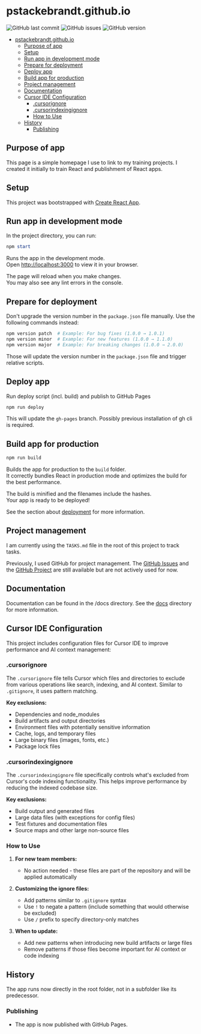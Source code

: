 # pstackebrandt.github.io

![GitHub last commit](https://img.shields.io/github/last-commit/pstackebrandt/pstackebrandt.github.io)
![GitHub issues](https://img.shields.io/github/issues/pstackebrandt/pstackebrandt.github.io)
![GitHub version](https://img.shields.io/badge/version-1.13.0-blue)

- [pstackebrandt.github.io](#pstackebrandtgithubio)
  - [Purpose of app](#purpose-of-app)
  - [Setup](#setup)
  - [Run app in development mode](#run-app-in-development-mode)
  - [Prepare for deployment](#prepare-for-deployment)
  - [Deploy app](#deploy-app)
  - [Build app for production](#build-app-for-production)
  - [Project management](#project-management)
  - [Documentation](#documentation)
  - [Cursor IDE Configuration](#cursor-ide-configuration)
    - [.cursorignore](#cursorignore)
    - [.cursorindexingignore](#cursorindexingignore)
    - [How to Use](#how-to-use)
  - [History](#history)
    - [Publishing](#publishing)

## Purpose of app

This page is a simple homepage I use to link to my training projects.
I created it initially to train React and publishment of React apps.

## Setup

This project was bootstrapped with [Create React App](https://github.com/facebook/create-react-app).

## Run app in development mode

In the project directory, you can run:

```powershell
npm start
```

Runs the app in the development mode.\
Open [http://localhost:3000](http://localhost:3000) to view it in your browser.

The page will reload when you make changes.\
You may also see any lint errors in the console.

## Prepare for deployment

Don't upgrade the version number in the `package.json` file manually. Use the following commands instead:

```powershell
npm version patch  # Example: For bug fixes (1.0.0 → 1.0.1)
npm version minor  # Example: For new features (1.0.0 → 1.1.0)
npm version major  # Example: For breaking changes (1.0.0 → 2.0.0)
```

Those will update the version number in the `package.json` file and trigger relative scripts.

## Deploy app

Run deploy script (incl. build) and publish to GitHub Pages

```powershell
npm run deploy
```

This will update the `gh-pages` branch. Possibly previous installation of gh cli is required.

## Build app for production

```powershell
npm run build
```

Builds the app for production to the `build` folder.\
It correctly bundles React in production mode and optimizes the build for the best performance.

The build is minified and the filenames include the hashes.\
Your app is ready to be deployed!

See the section about [deployment](https://facebook.github.io/create-react-app/docs/deployment) for more information.

## Project management

I am currently using the `TASKS.md` file in the root of this project to track tasks.

Previously, I used GitHub for project management.
The [GitHub Issues](https://github.com/pstackebrandt/pstackebrandt.github.io/issues) and the [GitHub Project](https://github.com/users/pstackebrandt/projects/3)
are still available but are not actively used for now.

## Documentation

Documentation can be found in the /docs directory. See the [docs](docs/README.md) directory for more information.

## Cursor IDE Configuration

This project includes configuration files for Cursor IDE to improve performance and AI context management:

### .cursorignore

The `.cursorignore` file tells Cursor which files and directories to exclude from various operations like search, indexing,
and AI context. Similar to `.gitignore`, it uses pattern matching.

**Key exclusions:**
- Dependencies and node_modules
- Build artifacts and output directories
- Environment files with potentially sensitive information
- Cache, logs, and temporary files
- Large binary files (images, fonts, etc.)
- Package lock files

### .cursorindexingignore

The `.cursorindexingignore` file specifically controls what's excluded from Cursor's code indexing functionality.
This helps improve performance by reducing the indexed codebase size.

**Key exclusions:**
- Build output and generated files
- Large data files (with exceptions for config files)
- Test fixtures and documentation files
- Source maps and other large non-source files

### How to Use

1. **For new team members:**
   - No action needed - these files are part of the repository and will be applied automatically

2. **Customizing the ignore files:**
   - Add patterns similar to `.gitignore` syntax
   - Use `!` to negate a pattern (include something that would otherwise be excluded)
   - Use `/` prefix to specify directory-only matches

3. **When to update:**
   - Add new patterns when introducing new build artifacts or large files
   - Remove patterns if those files become important for AI context or code indexing

## History

The app runs now directly in the root folder, not in a subfolder like its predecessor.

### Publishing

- The app is now published with GitHub Pages.
